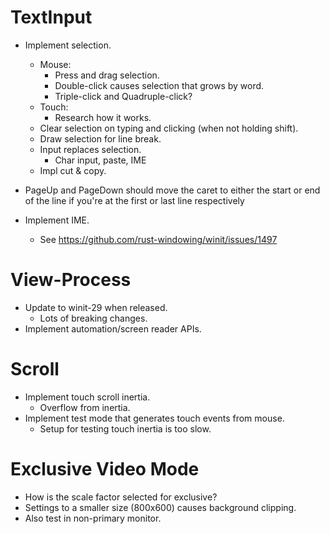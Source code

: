 # TextInput

* Implement selection.
    - Mouse:
        - Press and drag selection.
        - Double-click causes selection that grows by word.
        - Triple-click and Quadruple-click?
    - Touch:
        - Research how it works.
    - Clear selection on typing and clicking (when not holding shift).
    - Draw selection for line break.
    - Input replaces selection.
        - Char input, paste, IME
    - Impl cut & copy.

* PageUp and PageDown should move the caret to either the start or end of the line if you're at the first or last line respectively

* Implement IME.
    - See https://github.com/rust-windowing/winit/issues/1497

# View-Process

* Update to winit-29 when released.
    - Lots of breaking changes.
* Implement automation/screen reader APIs.

# Scroll

* Implement touch scroll inertia.
    - Overflow from inertia.
* Implement test mode that generates touch events from mouse.
    - Setup for testing touch inertia is too slow.

# Exclusive Video Mode

* How is the scale factor selected for exclusive?
* Settings to a smaller size (800x600) causes background clipping.
* Also test in non-primary monitor.